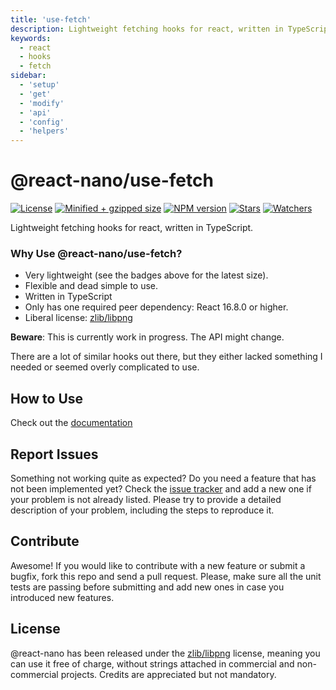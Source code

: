 ```yaml
---
title: 'use-fetch'
description: Lightweight fetching hooks for react, written in TypeScript.
keywords:
  - react
  - hooks
  - fetch
sidebar:
  - 'setup'
  - 'get'
  - 'modify'
  - 'api'
  - 'config'
  - 'helpers'
---
```


# @react-nano/use-fetch

[![License](https://flat.badgen.net/github/license/lusito/react-nano?icon=github)](https://github.com/Lusito/react-nano/blob/master/LICENSE)
[![Minified + gzipped size](https://flat.badgen.net/bundlephobia/minzip/@react-nano/use-fetch?icon=dockbit)](https://bundlephobia.com/result?p=@react-nano/use-fetch)
[![NPM version](https://flat.badgen.net/npm/v/@react-nano/use-fetch?icon=npm)](https://www.npmjs.com/package/@react-nano/use-fetch)
[![Stars](https://flat.badgen.net/github/stars/lusito/react-nano?icon=github)](https://github.com/lusito/react-nano)
[![Watchers](https://flat.badgen.net/github/watchers/lusito/react-nano?icon=github)](https://github.com/lusito/react-nano)

Lightweight fetching hooks for react, written in TypeScript.

### Why Use @react-nano/use-fetch?

- Very lightweight (see the badges above for the latest size).
- Flexible and dead simple to use.
- Written in TypeScript
- Only has one required peer dependency: React 16.8.0 or higher.
- Liberal license: [zlib/libpng](https://github.com/Lusito/react-nano/blob/master/LICENSE)

**Beware**: This is currently work in progress. The API might change.

There are a lot of similar hooks out there, but they either lacked something I needed or seemed overly complicated to use.

## How to Use

Check out the [documentation](docs/setup.md)

## Report Issues

Something not working quite as expected? Do you need a feature that has not been implemented yet? Check the [issue tracker](https://github.com/Lusito/react-nano/issues) and add a new one if your problem is not already listed. Please try to provide a detailed description of your problem, including the steps to reproduce it.

## Contribute

Awesome! If you would like to contribute with a new feature or submit a bugfix, fork this repo and send a pull request. Please, make sure all the unit tests are passing before submitting and add new ones in case you introduced new features.

## License

@react-nano has been released under the [zlib/libpng](https://github.com/Lusito/react-nano/blob/master/LICENSE) license, meaning you
can use it free of charge, without strings attached in commercial and non-commercial projects. Credits are appreciated but not mandatory.
